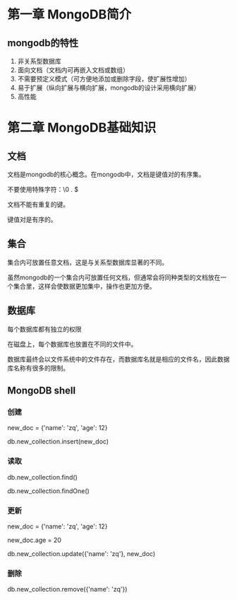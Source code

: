 # 第一章 MongoDB简介

## mongodb的特性

1. 非关系型数据库
2. 面向文档（文档内可再嵌入文档或数组）
3. 不需要预定义模式（可方便地添加或删除字段，使扩展性增加）
4. 易于扩展（纵向扩展与横向扩展，mongodb的设计采用横向扩展）
5. 高性能



# 第二章 MongoDB基础知识

## 文档

文档是mongodb的核心概念。在mongodb中，文档是键值对的有序集。

不要使用特殊字符：\0 . $

文档不能有重复的键。

键值对是有序的。

## 集合

集合内可放置任意文档，这是与关系型数据库显著的不同。

虽然mongodb的一个集合内可放置任何文档，但通常会将同种类型的文档放在一个集合里，这样会使数据更加集中，操作也更加方便。

## 数据库

每个数据库都有独立的权限

在磁盘上，每个数据库也放置在不同的文件中。

数据库最终会以文件系统中的文件存在，而数据库名就是相应的文件名，因此数据库名称有很多的限制。

## MongoDB shell

### 创建

new_doc = {'name': 'zq', 'age': 12}

db.new_collection.insert(new_doc)

### 读取

db.new_collection.find()

db.new_collection.findOne()

### 更新

new_doc = {'name': 'zq', 'age': 12}

new_doc.age = 20

db.new_collection.update({'name': 'zq'}, new_doc)

### 删除

db.new_collection.remove({'name': 'zq'})